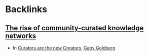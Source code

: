 
# Backlinks
## [The rise of community-curated knowledge networks](<The rise of community-curated knowledge networks.md>)
- In [Curators are the new Creators](https://gabygoldberg.medium.com/curators-are-the-new-creators-the-business-model-of-good-taste-5852727d4b54), [Gaby Goldberg](<Gaby Goldberg.md>)

